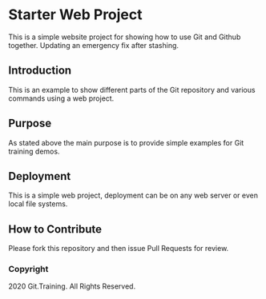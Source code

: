 # Starter Web Project

This is a simple website project for
showing how to use Git and Github together.
Updating an emergency fix after stashing.

## Introduction

This is an example to show different parts of the Git repository
and various commands using a web project.

## Purpose

As stated above the main purpose  is to provide simple examples
for Git training demos.

## Deployment

This is a simple web project, deployment can be on any web server or even
local file systems. 

## How to Contribute

Please fork this repository and then issue Pull Requests for review.

### Copyright

2020 Git.Training. All Rights Reserved.